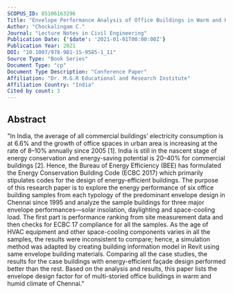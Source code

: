 ```yaml
---
SCOPUS_ID: 85106163296
Title: "Envelope Performance Analysis of Office Buildings in Warm and Humid Climate: From Case Studies of Multi-storied Office Buildings in Chennai"
Author: "Chockalingam C."
Journal: "Lecture Notes in Civil Engineering"
Publication Date: {'$date': '2021-01-01T00:00:00Z'}
Publication Year: 2021
DOI: "10.1007/978-981-15-9585-1_11"
Source Type: "Book Series"
Document Type: "cp"
Document Type Description: "Conference Paper"
Affiliation: "Dr. M.G.R Educational and Research Institute"
Affiliation Country: "India"
Cited by count: 3
---
```


## Abstract
"In India, the average of all commercial buildings’ electricity consumption is at 6.6% and the growth of office spaces in urban area is increasing at the rate of 8–10% annually since 2005 [1]. India is still in the nascent stage of energy conservation and energy-saving potential is 20–40% for commercial buildings [2]. Hence, the Bureau of Energy Efficiency (BEE) has formulated the Energy Conservation Building Code (ECBC 2017) which primarily stipulates codes for the design of energy-efficient buildings. The purpose of this research paper is to explore the energy performance of six office building samples from each typology of the predominant envelope design in Chennai since 1995 and analyze the sample buildings for three major envelope performances—solar insolation, daylighting and space-cooling load. The first part is performance ranking from site measurement data and then checks for ECBC 17 compliance for all the samples. As the age of HVAC equipment and other space-cooling components varies in all the samples, the results were inconsistent to compare; hence, a simulation method was adapted by creating building information model in Revit using same envelope building materials. Comparing all the case studies, the results for the case buildings with energy-efficient façade design performed better than the rest. Based on the analysis and results, this paper lists the envelope design factor for of multi-storied office buildings in warm and humid climate of Chennai."
